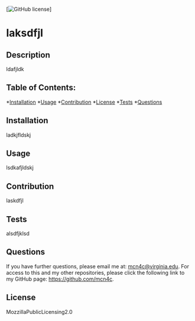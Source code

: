 [![GitHub license](https://img.shields.io/badge/license-MozzillaPublicLicensing2.0-blue.svg)]

# laksdfjl 
 
## Description 

 ldafjldk

 ## Table of Contents: 

 *[Installation](#installation)  *[Usage](#usage)
 *[Contribution](#contribution) *[License](#license) *[Tests](#tests) *[Questions](#questions)

## Installation

 ladkjfldskj

## Usage 

 lsdkafjldskj

## Contribution 

 laskdfjl

## Tests 

 alsdfjklsd

## Questions 

 If you have further questions, please email me at: mcn4c@virginia.edu.
 For access to this and my other repositories, please click the following link to my GitHub page: https://github.com/mcn4c. 

## License
MozzillaPublicLicensing2.0